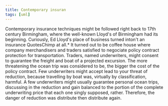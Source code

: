 ```yaml
---
title: Contemporary insuran
tags: [uml]
---
```


Contemporary insurance techniques might be followed right back to 17th century Birmingham, where the well-known Lloyd's of Birmingham had its beginning. Curiously, Ed Lloyd's place of business turned inton't an insurance QuotesChimp at all.* It turned out to be coffee house where company merchandisers and traders satisfied to negociate policy contract protection for transportation. Traders, named underwriters, might consent to guarantee the freight and boat of a projected excursion. The more threatening the ocean trip was considered to be, the bigger the cost of the policy contract. Few underwriters might accept lead to your threat of reduction, because travelling by boat was, virtually by classification, harmful. A few underwriters might usually guarantee personal ocean trips, discussing in the reduction and gain balanced to the portion of the complete underwriting price that each one singly supposed, rather. Therefore, the danger of reduction was distribute then distribute again.
